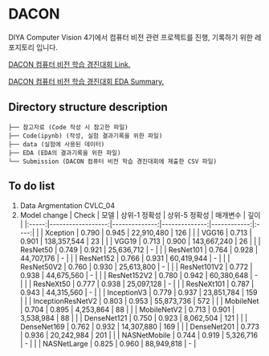 # DACON

DIYA Computer Vision 4기에서 컴퓨터 비전 관련 프로젝트를 진행, 기록하기 위한 레포지토리 입니다.

[DACON 컴퓨터 비전 학습 경진대회 Link.](https://dacon.io/competitions/open/235626/overview/description)

[DACON 컴퓨터 비전 학습 경진대회 EDA Summary.](https://www.notion.so/9233351a081340988f7343eed541aff7)

## Directory structure description
```컴퓨터 비전 학습 경진 대회
├── 참고자료 (Code 작성 시 참고한 파일)
├── Code(ipynb) (작성, 실험 결과기록을 위한 파일)
├── data (실험에 사용된 데이터)
├── EDA (EDA의 결과기록을 위한 파일)
└── Submission (DACON 컴퓨터 비전 학습 경진대회에 제출한 CSV 파일)
``` 

## To do list
1. Data Argmentation CVLC_04
2. Model change
| Check |              모델 | 상위-1 정확성 | 상위-5 정확성 |    매개변수 | 깊이 |
|:-----:|------------------:|--------------:|--------------:|------------:|:----:|
|       |          Xception |         0.790 |         0.945 |  22,910,480 |  126 |
|       |             VGG16 |         0.713 |         0.901 | 138,357,544 |  23  |
|       |             VGG19 |         0.713 |         0.900 | 143,667,240 |  26  |
|       |          ResNet50 |         0.749 |         0.921 |  25,636,712 |   -  |
|       |         ResNet101 |         0.764 |         0.928 |  44,707,176 |   -  |
|       |         ResNet152 |         0.766 |         0.931 |  60,419,944 |   -  |
|       |        ResNet50V2 |         0.760 |         0.930 |  25,613,800 |   -  |
|       |       ResNet101V2 |         0.772 |         0.938 |  44,675,560 |   -  |
|       |       ResNet152V2 |         0.780 |         0.942 |  60,380,648 |   -  |
|       |         ResNeXt50 |         0.777 |         0.938 |  25,097,128 |   -  |
|       |        ResNeXt101 |         0.787 |         0.943 |  44,315,560 |   -  |
|       |       InceptionV3 |         0.779 |         0.937 |  23,851,784 |  159 |
|       | InceptionResNetV2 |         0.803 |         0.953 |  55,873,736 |  572 |
|       |         MobileNet |         0.704 |         0.895 |   4,253,864 |  88  |
|       |       MobileNetV2 |         0.713 |         0.901 |   3,538,984 |  88  |
|       |       DenseNet121 |         0.750 |         0.923 |   8,062,504 |  121 |
|       |       DenseNet169 |         0.762 |         0.932 |  14,307,880 |  169 |
|       |       DenseNet201 |         0.773 |         0.936 |  20,242,984 |  201 |
|       |      NASNetMobile |         0.744 |         0.919 |   5,326,716 |   -  |
|       |       NASNetLarge |         0.825 |         0.960 |  88,949,818 |   -  |
